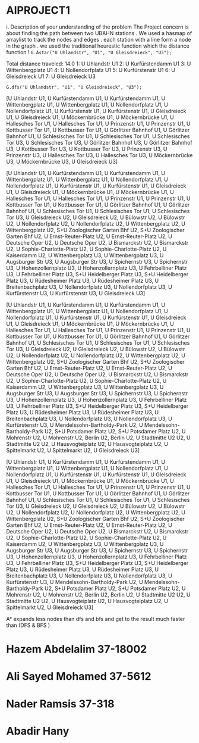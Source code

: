 # AIPROJECT1
i. Description of your understanding of the problem
The Project concern is about finding the path between two UBAHN stations .
We used a hasmap of arraylist to track the nodes and edges .
each station with a line form a node in the graph .
we used the traditional heurestic function which the distance function ! 
`G.Astar("U Uhlandstr", "U1", "U Gleisdreieck", "U3");`

Total distance traveled: 14.0
1: U Uhlandstr U1
2: U Kurfürstendamm U1
3: U Wittenbergplatz U1
4: U Nollendorfplatz U1
5: U Kurfürstenstr U1
6: U Gleisdreieck U1
7: U Gleisdreieck U3


`G.dfs("U Uhlandstr", "U1", "U Gleisdreieck", "U3");`

[U Uhlandstr U1, U Kurfürstendamm U1, U Kurfürstendamm U1, U Wittenbergplatz U1, U Wittenbergplatz U1, U Nollendorfplatz U1, U Nollendorfplatz U1, U Kurfürstenstr U1, U Kurfürstenstr U1, U Gleisdreieck U1, U Gleisdreieck U1, U Möckernbrücke U1, U Möckernbrücke U1, U Hallesches Tor U1, U Hallesches Tor U1, U Prinzenstr U1, U Prinzenstr U1, U Kottbusser Tor U1, U Kottbusser Tor U1, U Görlitzer Bahnhof U1, U Görlitzer Bahnhof U1, U Schlesisches Tor U1, U Schlesisches Tor U1, U Schlesisches Tor U3, U Schlesisches Tor U3, U Görlitzer Bahnhof U3, U Görlitzer Bahnhof U3, U Kottbusser Tor U3, U Kottbusser Tor U3, U Prinzenstr U3, U Prinzenstr U3, U Hallesches Tor U3, U Hallesches Tor U3, U Möckernbrücke U3, U Möckernbrücke U3, U Gleisdreieck U3]

[U Uhlandstr U1, U Kurfürstendamm U1, U Kurfürstendamm U1, U Wittenbergplatz U1, U Wittenbergplatz U1, U Nollendorfplatz U1, U Nollendorfplatz U1, U Kurfürstenstr U1, U Kurfürstenstr U1, U Gleisdreieck U1, U Gleisdreieck U1, U Möckernbrücke U1, U Möckernbrücke U1, U Hallesches Tor U1, U Hallesches Tor U1, U Prinzenstr U1, U Prinzenstr U1, U Kottbusser Tor U1, U Kottbusser Tor U1, U Görlitzer Bahnhof U1, U Görlitzer Bahnhof U1, U Schlesisches Tor U1, U Schlesisches Tor U1, U Schlesisches Tor U3, U Gleisdreieck U2, U Gleisdreieck U2, U Bülowstr U2, U Bülowstr U2, U Nollendorfplatz U2, U Nollendorfplatz U2, U Wittenbergplatz U2, U Wittenbergplatz U2, S+U Zoologischer Garten Bhf U2, S+U Zoologischer Garten Bhf U2, U Ernst-Reuter-Platz U2, U Ernst-Reuter-Platz U2, U Deutsche Oper U2, U Deutsche Oper U2, U Bismarckstr U2, U Bismarckstr U2, U Sophie-Charlotte-Platz U2, U Sophie-Charlotte-Platz U2, U Kaiserdamm U2, U Wittenbergplatz U3, U Wittenbergplatz U3, U Augsburger Str U3, U Augsburger Str U3, U Spichernstr U3, U Spichernstr U3, U Hohenzollernplatz U3, U Hohenzollernplatz U3, U Fehrbelliner Platz U3, U Fehrbelliner Platz U3, S+U Heidelberger Platz U3, S+U Heidelberger Platz U3, U Rüdesheimer Platz U3, U Rüdesheimer Platz U3, U Breitenbachplatz U3, U Nollendorfplatz U3, U Nollendorfplatz U3, U Kurfürstenstr U3, U Kurfürstenstr U3, U Gleisdreieck U3]

[U Uhlandstr U1, U Kurfürstendamm U1, U Kurfürstendamm U1, U Wittenbergplatz U1, U Wittenbergplatz U1, U Nollendorfplatz U1, U Nollendorfplatz U1, U Kurfürstenstr U1, U Kurfürstenstr U1, U Gleisdreieck U1, U Gleisdreieck U1, U Möckernbrücke U1, U Möckernbrücke U1, U Hallesches Tor U1, U Hallesches Tor U1, U Prinzenstr U1, U Prinzenstr U1, U Kottbusser Tor U1, U Kottbusser Tor U1, U Görlitzer Bahnhof U1, U Görlitzer Bahnhof U1, U Schlesisches Tor U1, U Schlesisches Tor U1, U Schlesisches Tor U3, U Gleisdreieck U2, U Gleisdreieck U2, U Bülowstr U2, U Bülowstr U2, U Nollendorfplatz U2, U Nollendorfplatz U2, U Wittenbergplatz U2, U Wittenbergplatz U2, S+U Zoologischer Garten Bhf U2, S+U Zoologischer Garten Bhf U2, U Ernst-Reuter-Platz U2, U Ernst-Reuter-Platz U2, U Deutsche Oper U2, U Deutsche Oper U2, U Bismarckstr U2, U Bismarckstr U2, U Sophie-Charlotte-Platz U2, U Sophie-Charlotte-Platz U2, U Kaiserdamm U2, U Wittenbergplatz U3, U Wittenbergplatz U3, U Augsburger Str U3, U Augsburger Str U3, U Spichernstr U3, U Spichernstr U3, U Hohenzollernplatz U3, U Hohenzollernplatz U3, U Fehrbelliner Platz U3, U Fehrbelliner Platz U3, S+U Heidelberger Platz U3, S+U Heidelberger Platz U3, U Rüdesheimer Platz U3, U Rüdesheimer Platz U3, U Breitenbachplatz U3, U Nollendorfplatz U3, U Nollendorfplatz U3, U Kurfürstenstr U3, U Mendelssohn-Bartholdy-Park U2, U Mendelssohn-Bartholdy-Park U2, S+U Potsdamer Platz U2, S+U Potsdamer Platz U2, U Mohrenstr U2, U Mohrenstr U2, Berlin U2, Berlin U2, U Stadtmitte U2 U2, U Stadtmitte U2 U2, U Hausvogteiplatz U2, U Hausvogteiplatz U2, U Spittelmarkt U2, U Spittelmarkt U2, U Gleisdreieck U3]

[U Uhlandstr U1, U Kurfürstendamm U1, U Kurfürstendamm U1, U Wittenbergplatz U1, U Wittenbergplatz U1, U Nollendorfplatz U1, U Nollendorfplatz U1, U Kurfürstenstr U1, U Kurfürstenstr U1, U Gleisdreieck U1, U Gleisdreieck U1, U Möckernbrücke U1, U Möckernbrücke U1, U Hallesches Tor U1, U Hallesches Tor U1, U Prinzenstr U1, U Prinzenstr U1, U Kottbusser Tor U1, U Kottbusser Tor U1, U Görlitzer Bahnhof U1, U Görlitzer Bahnhof U1, U Schlesisches Tor U1, U Schlesisches Tor U1, U Schlesisches Tor U3, U Gleisdreieck U2, U Gleisdreieck U2, U Bülowstr U2, U Bülowstr U2, U Nollendorfplatz U2, U Nollendorfplatz U2, U Wittenbergplatz U2, U Wittenbergplatz U2, S+U Zoologischer Garten Bhf U2, S+U Zoologischer Garten Bhf U2, U Ernst-Reuter-Platz U2, U Ernst-Reuter-Platz U2, U Deutsche Oper U2, U Deutsche Oper U2, U Bismarckstr U2, U Bismarckstr U2, U Sophie-Charlotte-Platz U2, U Sophie-Charlotte-Platz U2, U Kaiserdamm U2, U Wittenbergplatz U3, U Wittenbergplatz U3, U Augsburger Str U3, U Augsburger Str U3, U Spichernstr U3, U Spichernstr U3, U Hohenzollernplatz U3, U Hohenzollernplatz U3, U Fehrbelliner Platz U3, U Fehrbelliner Platz U3, S+U Heidelberger Platz U3, S+U Heidelberger Platz U3, U Rüdesheimer Platz U3, U Rüdesheimer Platz U3, U Breitenbachplatz U3, U Nollendorfplatz U3, U Nollendorfplatz U3, U Kurfürstenstr U3, U Mendelssohn-Bartholdy-Park U2, U Mendelssohn-Bartholdy-Park U2, S+U Potsdamer Platz U2, S+U Potsdamer Platz U2, U Mohrenstr U2, U Mohrenstr U2, Berlin U2, Berlin U2, U Stadtmitte U2 U2, U Stadtmitte U2 U2, U Hausvogteiplatz U2, U Hausvogteiplatz U2, U Spittelmarkt U2, U Gleisdreieck U3]

A* expands less nodes than dfs and bfs and get to the result much faster than (DFS & BFS )

# Hazem Abdelalim 37-18002
# Ali Sayed Mohamed 37-5612
# Nader Ramsis 37-318 
# Abadir Hany 
